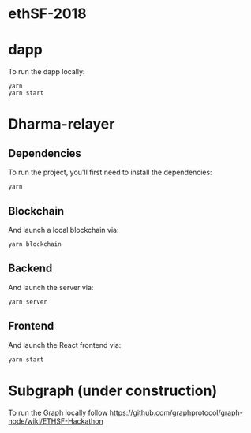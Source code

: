 # ethSF-2018

# dapp

To run the dapp locally:
```
yarn
yarn start
```

# Dharma-relayer

## Dependencies

To run the project, you'll first need to install the dependencies:

```
yarn
```

## Blockchain

And launch a local blockchain via:

```
yarn blockchain
```

## Backend

And launch the server via:

```
yarn server
```

## Frontend

And launch the React frontend via:

```
yarn start
```

# Subgraph (under construction)

To run the Graph locally follow https://github.com/graphprotocol/graph-node/wiki/ETHSF-Hackathon